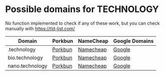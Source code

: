 # Possible domains for TECHNOLOGY

No function implemented to check if any of these work, but you can check manually with https://tld-list.com/

| Domain | Porkbun | NameCheap | Google Domains |
|---|---|---|---|
| .technology | [Porkbun](https://porkbun.com/checkout/search?prb=e814663da1&tlds=&idnLanguage=&search=search&q=.technology) | [Namecheap](https://www.namecheap.com/domains/registration/results/?domain=.technology) | [Google](https://domains.google.com/registrar/search?searchTerm=.technology) |
| bio.technology | [Porkbun](https://porkbun.com/checkout/search?prb=e814663da1&tlds=&idnLanguage=&search=search&q=bio.technology) | [Namecheap](https://www.namecheap.com/domains/registration/results/?domain=bio.technology) | [Google](https://domains.google.com/registrar/search?searchTerm=bio.technology) |
| nano.technology | [Porkbun](https://porkbun.com/checkout/search?prb=e814663da1&tlds=&idnLanguage=&search=search&q=nano.technology) | [Namecheap](https://www.namecheap.com/domains/registration/results/?domain=nano.technology) | [Google](https://domains.google.com/registrar/search?searchTerm=nano.technology) |
